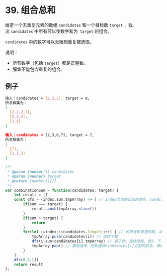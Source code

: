 # 39. 组合总和
给定一个无重复元素的数组 `candidates` 和一个目标数 `target` ，找出 `candidates` 中所有可以使数字和为` target` 的组合。

`candidates` 中的数字可以无限制重复被选取。

说明：

- 所有数字（包括 `target`）都是正整数。
- 解集不能包含重复的组合。 

## 例子
```bash
输入：candidates = [2,3,5], target = 8,
所求解集为：
[
  [2,2,2,2],
  [2,3,3],
  [3,5]
]

输入：candidates = [2,3,6,7], target = 7,
所求解集为：
[
  [7],
  [2,2,3]
]
```

```js
/**
 * @param {number[]} candidates
 * @param {number} target
 * @return {number[][]}
 */
var combinationSum = function(candidates, target) {
    let result = []
    const dfs = (index,sum,tmpArray) => { // index为当前起点的索引，sum和，tmpArray结果集合
        if(sum === target) {
            result.push(tmpArray.slice())
        }
        if(sum > target) {
            return
        }
        for(let i=index;i<candidates.length;i++) { // 枚举当前可选的数，从index开始
            tmpArray.push(candidates[i]) // 选这个数
            dfs(i,sum+candidates[i],tmpArray) // 基于此，继续选择，传i，下一次就不会选到i左边的数
            tmpArray.pop() // 撤销选择，回到选择candidates[i]之前的状态，继续尝试选同层右边的数
        }
    }
    dfs(0,0,[])
    return result
};
```